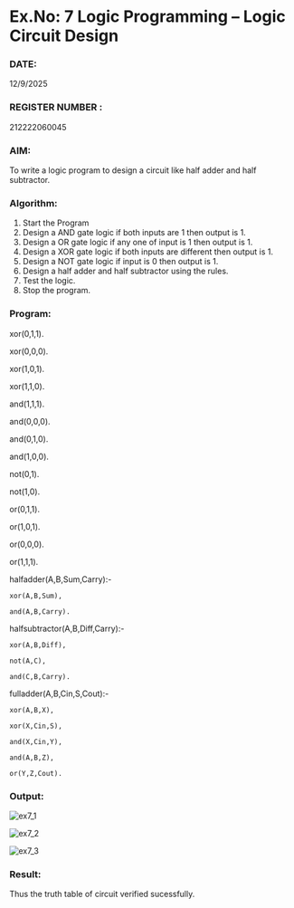 # Ex.No: 7  Logic Programming –  Logic Circuit Design
### DATE:  
12/9/2025
### REGISTER NUMBER : 
212222060045
### AIM: 
To write a logic program to design a circuit like half adder and half subtractor.
###  Algorithm:
1. Start the Program
2. Design a AND gate logic if both inputs are 1 then output is 1.
3. Design a OR gate logic if any one of input is 1 then output is 1.
4. Design a XOR gate logic if both inputs are different then output is 1.
5. Design a NOT gate logic if input is 0 then output is 1.
6. Design a half adder and half subtractor using the rules.
7. Test the logic.
8. Stop the program.

### Program:

xor(0,1,1).

xor(0,0,0).

xor(1,0,1).

xor(1,1,0).

and(1,1,1).

and(0,0,0).

and(0,1,0).

and(1,0,0).

not(0,1).

not(1,0).

or(0,1,1).

or(1,0,1).

or(0,0,0).

or(1,1,1).

halfadder(A,B,Sum,Carry):-

    xor(A,B,Sum),

    and(A,B,Carry).

halfsubtractor(A,B,Diff,Carry):-

    xor(A,B,Diff),

    not(A,C),

    and(C,B,Carry).

fulladder(A,B,Cin,S,Cout):-

    xor(A,B,X),

    xor(X,Cin,S),

    and(X,Cin,Y),

    and(A,B,Z),

    or(Y,Z,Cout).


### Output:



![ex7_1](https://github.com/DrUmaRaniV/AI_Lab_2023-24/assets/133135881/245e3e2c-9aff-4929-931d-2cd27c79cdf6)

![ex7_2](https://github.com/DrUmaRaniV/AI_Lab_2023-24/assets/133135881/7cf9072f-ec2b-4031-977d-a496cfa3396f)

![ex7_3](https://github.com/DrUmaRaniV/AI_Lab_2023-24/assets/133135881/7f5f3ab0-446a-4872-a3c4-d0976a0f97a3)

### Result:
Thus the truth table of circuit verified sucessfully.
